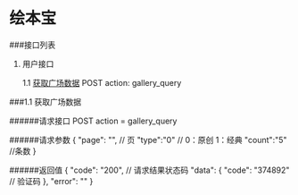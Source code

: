 # 绘本宝

###接口列表

1. 用户接口

	1.1 <a href="#1.1">获取广场数据</a>	POST action: gallery_query<br/>



###<a name="1.1">1.1 获取广场数据</a>

######请求接口
POST action = gallery_query

######请求参数
	{
	"page": "",				// 页
        "type":"0"                              // 0：原创 1：经典
        "count":"5"			//条数
	}
	
######返回值
	{
		"code": "200",							// 请求结果状态码
		"data": {
			"code": "374892"					// 验证码
		},
		"error": ""
	}

